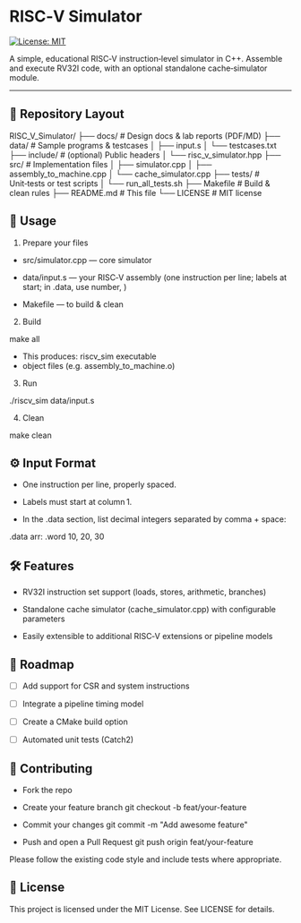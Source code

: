 # RISC‑V Simulator

[![License: MIT](https://img.shields.io/badge/License-MIT-blue.svg)](LICENSE)

A simple, educational RISC‑V instruction‑level simulator in C++. Assemble and execute RV32I code, with an optional standalone cache‑simulator module.

---

## 📂 Repository Layout


RISC_V_Simulator/
├── docs/                   # Design docs & lab reports (PDF/MD)
├── data/                   # Sample programs & testcases
│   ├── input.s
│   └── testcases.txt
├── include/                # (optional) Public headers
│   └── risc_v_simulator.hpp
├── src/                    # Implementation files
│   ├── simulator.cpp
│   ├── assembly_to_machine.cpp
│   └── cache_simulator.cpp
├── tests/                  # Unit‑tests or test scripts
│   └── run_all_tests.sh
├── Makefile                # Build & clean rules
├── README.md               # This file
└── LICENSE                 # MIT license


## 🚀 Usage
1. Prepare your files

- src/simulator.cpp — core simulator

- data/input.s — your RISC‑V assembly (one instruction per line; labels at start; in .data, use number, )

- Makefile — to build & clean

2. Build

make all  
- This produces: riscv_sim executable
- object files (e.g. assembly_to_machine.o)

3. Run

./riscv_sim data/input.s

4. Clean

make clean

## ⚙️ Input Format
- One instruction per line, properly spaced.

- Labels must start at column 1.

- In the .data section, list decimal integers separated by comma + space:
  
.data
arr: .word 10, 20, 30

## 🛠️ Features
- RV32I instruction set support (loads, stores, arithmetic, branches)

- Standalone cache simulator (cache_simulator.cpp) with configurable parameters

- Easily extensible to additional RISC‑V extensions or pipeline models

## 📝 Roadmap
- [ ] Add support for CSR and system instructions

- [ ] Integrate a pipeline timing model

- [ ] Create a CMake build option

- [ ] Automated unit tests (Catch2)

## 🤝 Contributing
- Fork the repo

- Create your feature branch
  git checkout -b feat/your-feature

- Commit your changes
  git commit -m "Add awesome feature"

- Push and open a Pull Request
  git push origin feat/your-feature
  
Please follow the existing code style and include tests where appropriate.

## 📄 License
This project is licensed under the MIT License. See LICENSE for details.
